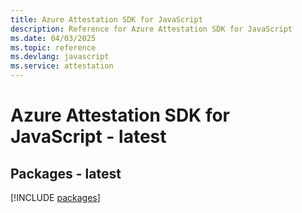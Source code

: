 ```yaml
---
title: Azure Attestation SDK for JavaScript
description: Reference for Azure Attestation SDK for JavaScript
ms.date: 04/03/2025
ms.topic: reference
ms.devlang: javascript
ms.service: attestation
---
```

# Azure Attestation SDK for JavaScript - latest
## Packages - latest
[!INCLUDE [packages](attestation-index.md)]